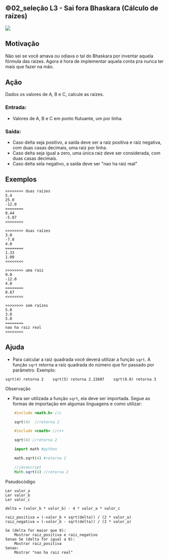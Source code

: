 ## ©02_seleção L3 - Sai fora Bhaskara (Cálculo de raízes)


![](__capa.jpg)

## Motivação

Não sei se você amava ou odiava o tal do Bhaskara por inventar aquela fórmula das raízes. Agora é hora de implementar aquela conta pra nunca ter mais que fazer na mão.

## Ação

Dados os valores de A, B e C, calcule as raízes.

### Entrada:
- Valores de A, B e C em ponto flutuante, um por linha.

### Saída:
- Caso delta seja positivo, a saída deve ser a raiz positiva e raiz negativa, com duas casas decimais, uma raiz por linha.
- Caso delta seja igual a zero, uma única raiz deve ser considerada, com duas casas decimais.
- Caso delta sela negativo, a saída deve ser "nao ha raiz real"

## Exemplos

```
>>>>>>>> duas raízes
5.4
25.0
-12.0
========
0.44
-5.07
<<<<<<<<

>>>>>>>> duas raízes
3.0
-7.0
4.0
========
1.33
1.00
<<<<<<<<

>>>>>>>> uma raiz
9.0
-12.0
4.0
========
0.67
<<<<<<<<

>>>>>>>> sem raízes
5.0
3.0
5.0
========
nao ha raiz real
<<<<<<<<
```

## Ajuda

* Para calcular a raiz quadrada você deverá utilizar a função `sqrt`. A função `sqrt` retorna a raiz quadrada do número que for passado por parâmetro. Exemplo:
  
```
sqrt(4) retorna 2    sqrt(5) retorna 2.23607    sqrt(9.0) retorna 3    
```

Observação

* Para ser utilizada a função `sqrt`, ela deve ser importada. Segue as formas de importação em algumas linguagens e como utilizar:

``` c
    #include <math.h> //c

    sqrt(4)  //retorna 2
```
``` c++
    #include <cmath> //c++

    sqrt(4) //retorna 2 
```
``` python
    import math #python

    math.sqrt(4) #retorna 2 
```
``` javascript
    //javascript
    Math.sqrt(4) //retorna 2 
```

Pseudocódigo
```
Ler valor_a
Ler valor_b
Ler valor_c

delta = (valor_b * valor_b) - 4 * valor_a * valor_c

raiz_positiva = (-valor_b + sqrt(delta)) / (2 * valor_a)
raiz_negativa = (-valor_b - sqrt(delta)) / (2 * valor_a)

Se (delta for maior que 0):
    Mostrar raiz_positiva e raiz_negativo
Senao Se (delta for igual a 0):
    Mostrar raiz_positiva
Senao:
    Mostrar "nao ha raiz real"
```
